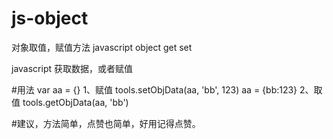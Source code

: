 # js-object
对象取值，赋值方法 javascript object get set

javascript 获取数据，或者赋值

#用法
var aa = {}
1、赋值
tools.setObjData(aa, 'bb', 123)
aa = {bb:123}
2、取值
tools.getObjData(aa, 'bb')

#建议，方法简单，点赞也简单，好用记得点赞。
